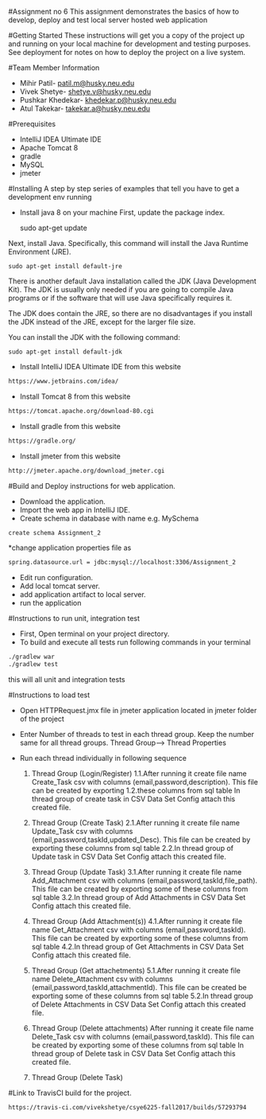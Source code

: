 #Assignment no 6
This assignment demonstrates the basics of how to develop, deploy and test local server hosted web application

#Getting Started
These instructions will get you a copy of the project up and running on your local machine for development and testing purposes. See deployment for notes on how to deploy the project on a live system.

#Team Member Information

 * Mihir Patil- patil.m@husky.neu.edu
 * Vivek Shetye- shetye.v@husky.neu.edu
 * Pushkar Khedekar- khedekar.p@husky.neu.edu
 * Atul Takekar- takekar.a@husky.neu.edu
 
 #Prerequisites 
 * IntelliJ IDEA Ultimate IDE
 * Apache Tomcat 8
 * gradle
 * MySQL
 * jmeter
 
 #Installing
 A step by step series of examples that tell you have to get a development env running 

 * Install java 8 on your machine
First, update the package index.


    sudo apt-get update

Next, install Java. Specifically, this command will install the Java Runtime Environment (JRE).

    sudo apt-get install default-jre

There is another default Java installation called the JDK (Java Development Kit). The JDK is usually only needed if you are going to compile Java programs or if the software that will use Java specifically requires it.

The JDK does contain the JRE, so there are no disadvantages if you install the JDK instead of the JRE, except for the larger file size.

You can install the JDK with the following command:

    sudo apt-get install default-jdk


* Install IntelliJ IDEA Ultimate IDE from this website
``` bash
https://www.jetbrains.com/idea/
```
* Install Tomcat 8 from this website
``` bash
https://tomcat.apache.org/download-80.cgi
```
* Install gradle from this website
``` bash
https://gradle.org/
```
* Install jmeter from this website
``` bash
http://jmeter.apache.org/download_jmeter.cgi
```

#Build and Deploy instructions for web application.
* Download the application.
* Import the web app in IntelliJ IDE.
* Create schema in database with name e.g. MySchema
``` bash
create schema Assignment_2
```
*change application properties file as
``` bash
spring.datasource.url = jdbc:mysql://localhost:3306/Assignment_2
```
* Edit run configuration.
* Add local tomcat server.
* add application artifact to local server.
* run the application

#Instructions to run unit, integration test
* First, Open terminal on your project directory.
* To build and execute all tests run following commands in your terminal
``` bash
./gradlew war 
./gradlew test
```
this will all unit and integration tests

#Instructions to load test
* Open HTTPRequest.jmx file in jmeter application located in jmeter folder of the project
* Enter Number of threads to test in each thread group. Keep the number same for all thread groups.
	Thread Group--> Thread Properties
* Run each thread individually in following sequence

	1. Thread Group (Login/Register)
	1.1.After running it create file name Create_Task csv with columns (email,password,description). This file can be created by exporting 		1.2.these columns from sql table
	In thread group of create task in CSV Data Set Config attach this created file.

	2. Thread Group (Create Task)
	2.1.After running it create file name Update_Task csv with columns (email,password,taskId,updated_Desc). This file can be created by 	     exporting these columns from sql table
	2.2.In thread group of Update task in CSV Data Set Config attach this created file.

	3. Thread Group (Update Task)
	3.1.After running it create file name Add_Attachment csv with columns (email,password,taskId,file_path). This file can be created by 	     exporting some of these columns from sql table
	3.2.In thread group of Add Attachments in CSV Data Set Config attach this created file.

	4. Thread Group (Add Attachment(s))
	4.1.After running it create file name Get_Attachment csv with columns (email,password,taskId). This file can be created by 	 		exporting some of these columns from sql table
	4.2.In thread group of Get Attachments in CSV Data Set Config attach this created file.

	5. Thread Group (Get attachetments)
	5.1.After running it create file name Delete_Attachment csv with columns (email,password,taskId,attachmentId). This file can be 	created be exporting some of these columns from sql table
	5.2.In thread group of Delete Attachments in CSV Data Set Config attach this created file.

	6. Thread Group (Delete attachments)
	After running it create file name Delete_Task csv with columns (email,password,taskId). This file can be created by 	       		exporting some of these columns from sql table
	In thread group of Delete task in CSV Data Set Config attach this created file.

	7. Thread Group (Delete Task)

 
#Link to TravisCI build for the project.
``` bash
https://travis-ci.com/vivekshetye/csye6225-fall2017/builds/57293794
```
